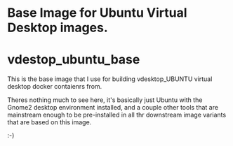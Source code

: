# Base Image for Ubuntu Virtual Desktop images.  
# vdestop_ubuntu_base

This is the base image that I use for building vdesktop_UBUNTU virtual desktop docker contaienrs from.  

Theres nothing much to see here, it's basically just Ubuntu with the Gnome2 desktop environment installed, and a couple other tools that are mainstream enough to be pre-installed in all thr downstream image variants that are based on this image.

</gregewing>

:-)
